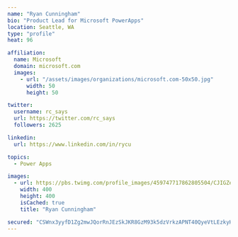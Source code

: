 ```yaml
---
name: "Ryan Cunningham"
bio: "Product Lead for Microsoft PowerApps"
location: Seattle, WA
type: "profile"
heat: 96

affiliation:
  name: Microsoft
  domain: microsoft.com
  images:
    - url: "/assets/images/organizations/microsoft.com-50x50.jpg"
      width: 50
      height: 50

twitter:
  username: rc_says
  url: https://twitter.com/rc_says
  followers: 2625

linkedin:
  url: https://www.linkedin.com/in/rycu

topics:
  - Power Apps

images:
  - url: https://pbs.twimg.com/profile_images/459747717862805504/CJIGZejd_400x400.png
    width: 400
    height: 400
    isCached: true
    title: "Ryan Cunningham"

secured: "CSWnx3yyfD1Zg2mwJQorRnJEzSkJKR8GzM93k5dzVrkzAPNT40QyeVtLEzkyHqVBUD8lHH2iv1oQDzIW17wB0CHlhwntTX/LZ58iexY6yzXU8SXwcYVuHG8z/6F4I9XndleZs0NHGcrCt7WILaRTyRMZzluN4NLLln5dtFtAOlvSq360G0Wa85Du+OddLNNaAdQIvB9Uo1j20M9AKd+q9r5wOrZoQyFnmaev3bFYzWP+7lyi4nSrOlIw2eV9u40X4wzbd1vndcLTa+FzBe+5jSZInaBvXlaR1cL8cyQ4f8hnVsAPRJrkghhAo9F1ncu9mw2DVb3F1+D82NgnyKwo8Ij6xRYdxr5rdBP9dQgJZoXo4oPmEx+H8rzh2t7onl+YINXnUYI9ogGCtomiOcf9yZtMprEihKeLcqPrCoXD12o=;2Nf6Pt7xLPR20uLH95sf1g=="
---
```


